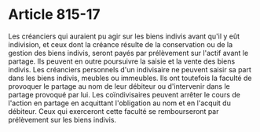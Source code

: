 # Article 815-17

Les créanciers qui auraient pu agir sur les biens indivis avant qu'il y eût indivision, et ceux dont la créance résulte de la conservation ou de la gestion des biens indivis, seront payés par prélèvement sur l'actif avant le partage. Ils peuvent en outre poursuivre la saisie et la vente des biens indivis.   Les créanciers personnels d'un indivisaire ne peuvent saisir sa part dans les biens indivis, meubles ou immeubles.   Ils ont toutefois la faculté de provoquer le partage au nom de leur débiteur ou d'intervenir dans le partage provoqué par lui. Les coïndivisaires peuvent arrêter le cours de l'action en partage en acquittant l'obligation au nom et en l'acquit du débiteur. Ceux qui exerceront cette faculté se rembourseront par prélèvement sur les biens indivis.